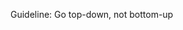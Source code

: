 <span id="title">Guideline: Go top-down, not bottom-up</span>

<div id="body">

<include src="what/unit-inParent-asPanel.md" boilerplate />
<include src="why/unit-inParent-asPanel.md" boilerplate />
<include src="how/unit-inParent-asPanel.md" boilerplate />

</div>
